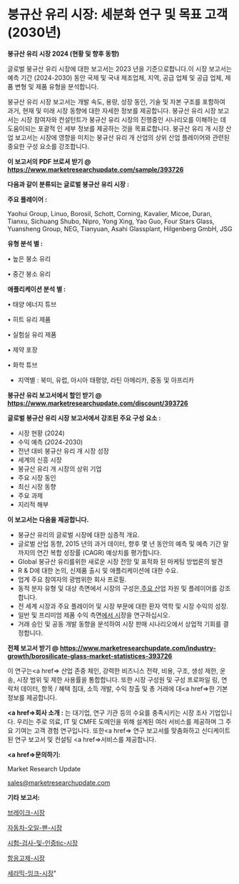 # 붕규산 유리 시장: 세분화 연구 및 목표 고객(2030년)

<strong>붕규산 유리 시장 2024 (현황 및 향후 동향)</strong>

글로벌 붕규산 유리 시장에 대한 보고서는 2023 년을 기준으로합니다.이 시장 보고서는 예측 기간 (2024-2030) 동안 국제 및 국내 제조업체, 지역, 공급 업체 및 공급 업체, 제품 변형 및 제품 유형을 분석합니다.

붕규산 유리 시장 보고서는 개발 속도, 용량, 성장 동인, 기술 및 자본 구조를 포함하여 과거, 현재 및 미래 시장 동향에 대한 자세한 정보를 제공합니다. 붕규산 유리 시장 보고서는 시장 참여자와 컨설턴트가 붕규산 유리 시장의 진행중인 시나리오를 이해하는 데 도움이되는 포괄적 인 세부 정보를 제공하는 것을 목표로합니다. 붕규산 유리 개 시장 산업 보고서는 시장에 영향을 미치는 붕규산 유리 개 산업의 상위 산업 플레이어와 관련된 중요한 구성 요소를 강조합니다.



<strong>이 보고서의 PDF 브로셔 받기 @ <a href=https://www.marketresearchupdate.com/sample/393726>https://www.marketresearchupdate.com/sample/393726</a></strong>



<strong>다음과 같이 분류되는 글로벌 붕규산 유리 시장 :</strong>



<strong>주요 플레이어 :</strong>

Yaohui Group, Linuo, Borosil, Schott, Corning, Kavalier, Micoe, Duran, Tianxu, Sichuang Shubo, Nipro, Yong Xing, Yao Guo, Four Stars Glass, Yuansheng Group, NEG, Tianyuan, Asahi Glassplant, Hilgenberg GmbH, JSG



<strong>유형 분석 별 :</strong>

• 높은 붕소 유리

• 중간 붕소 유리



<strong>애플리케이션 분석 별 :</strong>

• 태양 에너지 튜브

• 히트 유리 제품

• 실험실 유리 제품

• 제약 포장

• 화학 튜브

<ul>
  <li>지역별 : 북미, 유럽, 아시아 태평양, 라틴 아메리카, 중동 및 아프리카</li>
</ul>


<strong>붕규산 유리 보고서에서 할인 받기 @ <a href=https://www.marketresearchupdate.com/discount/393726>https://www.marketresearchupdate.com/discount/393726</a></strong>



<strong>글로벌 붕규산 유리 시장 보고서에서 강조된 주요 구성 요소 :</strong>
<ul>
  <li>시장 현황 (2024)</li>
  <li>수익 예측 (2024-2030)</li>
  <li>전년 대비 붕규산 유리 개 시장 성장</li>
  <li>세계의 신흥 시장</li>
  <li>붕규산 유리 개 시장의 상위 기업</li>
  <li>주요 시장 동인</li>
  <li>최신 시장 동향</li>
  <li>주요 과제</li>
  <li>지리적 해부</li>
</ul>


<strong>이 보고서는 다음을 제공합니다.</strong>
<ul>
  <li>붕규산 유리의 글로벌 시장에 대한 심층적 개요.</li>
  <li>글로벌 산업 동향, 2015 년의 과거 데이터, 향후 몇 년 동안의 예측 및 예측 기간 말까지의 연간 복합 성장률 (CAGR) 예상치를 평가합니다.</li>
  <li>Global 붕규산 유리를위한 새로운 시장 전망 및 표적화 된 마케팅 방법론의 발견</li>
  <li>R &amp; D에 대한 논의, 신제품 출시 및 애플리케이션에 대한 수요.</li>
  <li>업계 주요 참여자의 광범위한 회사 프로필.</li>
  <li>동적 분자 유형 및 대상 측면에서 시장의 구성은<a href=> 주요 산</a>업 자원 및 플레이어를 강조합니다.</li>
  <li>전 세계 시장과 주요 플레이어 및 시장 부문에 대한 환자 역학 및 시장 수익의 성장.</li>
  <li>일반 및 프리미엄 제품 수익 측면<a href=>에서 시</a>장을 연구하십시오.</li>
  <li>거래 승인 및 공동 개발 동향을 분석하여 시장 판매 시나리오에서 상업적 기회를 결정합니다.</li>
</ul>



<strong>전체 보고서 받기 @ <a href=https://www.marketresearchupdate.com/industry-growth/borosilicate-glass-market-statistices-393726>https://www.marketresearchupdate.com/industry-growth/borosilicate-glass-market-statistices-393726</a></strong>

이 연구는<a href=> 산업 존중</a> 체인, 강력한 비즈니스 전략, 비용, 구조, 생성 제한, 운송, 시장 범위 및 제한 사용률을 통합합니다. 또한 시장 구성원 및 구성 프로파일 링, 연락처 데이터, 항목 / 혜택 침대, 소득 개발, 수익 창출 및 총 거래에 대<a href=>한 기본 </a>정보를 제공합니다.



<strong><a href=>회사 소</a>개 :</strong>
는 대기업, 연구 기관 등의 수요를 충족시키는 시장 조사 기업입니다. 우리는 주로 의료, IT 및 CMFE 도메인을 위해 설계된 여러 서비스를 제공하며 그 주요 기여는 고객 경험 연구입니다. 또한<a href=> 연구 보</a>고서를 맞춤화하고 신디케이트 된 연구 보고서 및 컨설팅 <a href=>서비스</a>를 제공합니다.



<strong><a href=>문의하기:</a></strong>

Market Research Update

sales@marketresearchupdate.com



<strong>기타 보고서:</strong>

<a href=https://www.linkedin.com/pulse/브레이크-시장-세분화-연구-및-목표-고객2029년-survey-spotlight-pro-24-analysis/>브레이크-시장</a>

<a href=https://www.linkedin.com/pulse/자동차-오일-팬-시장-진입-전략-및-위험-평가2029년-trendsetters-talk-360-analysis-d4dyf/>자동차-오일-팬-시장</a>

<a href=https://www.linkedin.com/pulse/시험-검사-및-인증tic-시장-진입-전략-위험-평가2029년-analytics-alchemy-360-analysis-btnmf/>시험-검사-및-인증tic-시장</a>

<a href=https://www.linkedin.com/pulse/항응고제-시장-현재-및-미래-성장-2030-analytics-alchemy-360-analysis-2zyof/>항응고제-시장</a>

<a href=https://www.linkedin.com/pulse/세라믹-잉크-시장-세분화-연구-및-목표-고객2030년-survey-savvy-insights-360-analysis-az7ef/>세라믹-잉크-시장</a>"
